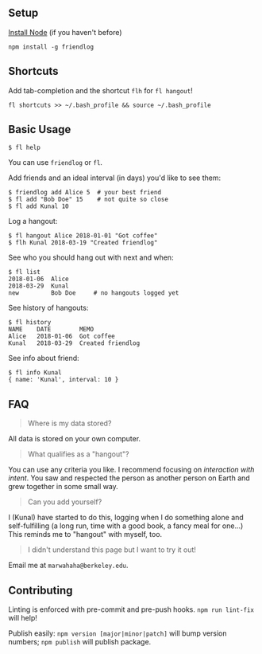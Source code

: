 ## Setup

[Install Node](https://nodejs.org/en/download/package-manager/) (if you haven't before)

```
npm install -g friendlog
```

## Shortcuts

Add tab-completion and the shortcut `flh` for `fl hangout`!
```
fl shortcuts >> ~/.bash_profile && source ~/.bash_profile
```

## Basic Usage

```
$ fl help
```
You can use `friendlog` or `fl`.

Add friends and an ideal interval (in days) you'd like to see them:
```
$ friendlog add Alice 5  # your best friend
$ fl add "Bob Doe" 15    # not quite so close
$ fl add Kunal 10
```

Log a hangout:
```
$ fl hangout Alice 2018-01-01 "Got coffee"
$ flh Kunal 2018-03-19 "Created friendlog"
```

See who you should hang out with next and when:
```
$ fl list
2018-01-06  Alice
2018-03-29  Kunal
new         Bob Doe     # no hangouts logged yet
```

See history of hangouts:
```
$ fl history
NAME    DATE        MEMO
Alice   2018-01-06  Got coffee
Kunal   2018-03-29  Created friendlog
```

See info about friend:
```
$ fl info Kunal
{ name: 'Kunal', interval: 10 }
```

## FAQ
> Where is my data stored?

All data is stored on your own computer.

> What qualifies as a "hangout"? 

You can use any criteria you like. I recommend focusing on *interaction with intent*. You saw and respected the person as another person on Earth and grew together in some small way.

> Can you add yourself?

I (Kunal) have started to do this, logging when I do something alone and self-fulfilling (a long run, time with a good book, a fancy meal for one...) This reminds me to "hangout" with myself, too.

> I didn't understand this page but I want to try it out!

Email me at `marwahaha@berkeley.edu`.

## Contributing
Linting is enforced with pre-commit and pre-push hooks. `npm run lint-fix` will help!

Publish easily: `npm version [major|minor|patch]` will bump version numbers; `npm publish` will publish package.
